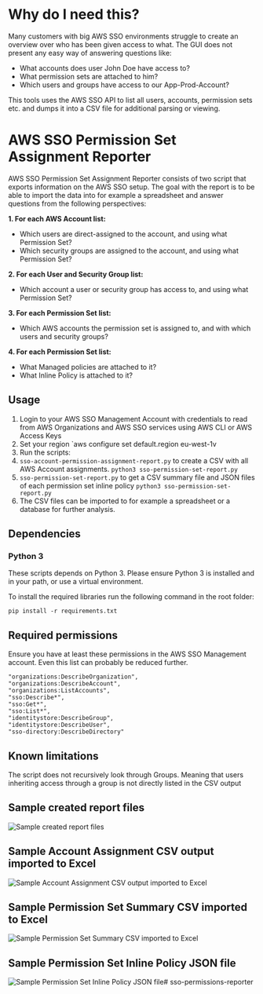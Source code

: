 # Why do I need this?
Many customers with big AWS SSO environments struggle to create an overview over who has been given access to what. The GUI does not present any easy way of answering questions like:

* What accounts does user John Doe have access to?
* What permission sets are attached to him?
* Which users and groups have access to our App-Prod-Account?

This tools uses the AWS SSO API to list all users, accounts, permission sets etc. and dumps it into a CSV file for additional parsing or viewing. 

# AWS SSO Permission Set Assignment Reporter

AWS SSO Permission Set Assignment Reporter consists of two script that exports information on the AWS SSO setup. The goal with the report is to be able to import the data into for example a spreadsheet and answer questions from the following perspectives:

**1. For each AWS Account list:**

* Which users are direct-assigned to the account, and using what Permission Set?
* Which security groups are assigned to the account, and using what Permission Set?

**2. For each User and Security Group list:**

* Which account a user or security group has access to, and using what Permission Set?

**3. For each Permission Set list:**

* Which AWS accounts the permission set is assigned to, and with which users and security groups?

**4. For each Permission Set list:**
* What Managed policies are attached to it?
* What Inline Policy is attached to it?

## Usage

1. Login to your AWS SSO Management Account with credentials to read from AWS Organizations and AWS SSO services using AWS CLI or AWS Access Keys  
2. Set your region `aws configure set default.region eu-west-1v
3. Run the scripts:
4. `sso-account-permission-assignment-report.py` to create a CSV with all AWS Account assignments. `python3 sso-permission-set-report.py`
5. `sso-permission-set-report.py` to get a CSV summary file and JSON files of each permission set inline policy `python3 sso-permission-set-report.py`
6. The CSV files can be imported to for example a spreadsheet or a database for further analysis.

## Dependencies
### Python 3

These scripts depends on Python 3. Please ensure Python 3 is installed and in your path, or use a virtual environment.

To install the required libraries run the following command in the root folder:

```pip install -r requirements.txt```

## Required permissions
Ensure you have at least these permissions in the AWS SSO Management account. Even this list can probably be reduced further. 

    "organizations:DescribeOrganization",
    "organizations:DescribeAccount",
    "organizations:ListAccounts",
    "sso:Describe*",
    "sso:Get*",
    "sso:List*",
    "identitystore:DescribeGroup",
    "identitystore:DescribeUser",
    "sso-directory:DescribeDirectory"

## Known limitations
The script does not recursively look through Groups. Meaning that users inheriting access through a group is not directly listed in the CSV output

## Sample created report files
![Sample created report files](pictures/sample_created_files.png)

## Sample Account Assignment CSV output imported to Excel
![Sample Account Assignment CSV output imported to Excel](pictures/sample_Account_Assignment_CSV_imported_to_excel.png)

## Sample Permission Set Summary CSV imported to Excel
![Sample Permission Set Summary CSV imported to Excel](pictures/sample_Permission_Set_Summary_CSV_imported_to_excel.png)

## Sample Permission Set Inline Policy JSON file 
![Sample Permission Set Inline Policy JSON file](pictures/sample_Permission_Set_Inline_Policy_JSON.png)# sso-permissions-reporter
